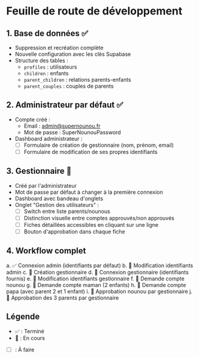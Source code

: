 # Feuille de route de développement

## 1. Base de données ✅
- Suppression et recréation complète
- Nouvelle configuration avec les clés Supabase
- Structure des tables :
  - `profiles` : utilisateurs
  - `children` : enfants
  - `parent_children` : relations parents-enfants
  - `parent_couples` : couples de parents

## 2. Administrateur par défaut ✅
- Compte créé :
  - Email : admin@supernounou.fr
  - Mot de passe : SuperNounouPassword
- Dashboard administrateur :
  - [ ] Formulaire de création de gestionnaire (nom, prénom, email)
  - [ ] Formulaire de modification de ses propres identifiants

## 3. Gestionnaire 🚧
- Créé par l'administrateur
- Mot de passe par défaut à changer à la première connexion
- Dashboard avec bandeau d'onglets
- Onglet "Gestion des utilisateurs" :
  - [ ] Switch entre liste parents/nounous
  - [ ] Distinction visuelle entre comptes approuvés/non approuvés
  - [ ] Fiches détaillées accessibles en cliquant sur une ligne
  - [ ] Bouton d'approbation dans chaque fiche

## 4. Workflow complet
a. ✅ Connexion admin (identifiants par défaut)
b. 🚧 Modification identifiants admin
c. 🚧 Création gestionnaire
d. 🚧 Connexion gestionnaire (identifiants fournis)
e. 🚧 Modification identifiants gestionnaire
f. 🚧 Demande compte nounou
g. 🚧 Demande compte maman (2 enfants)
h. 🚧 Demande compte papa (avec parent 2 et 1 enfant)
i. 🚧 Approbation nounou par gestionnaire
j. 🚧 Approbation des 3 parents par gestionnaire

## Légende
- ✅ : Terminé
- 🚧 : En cours
- [ ] : À faire 